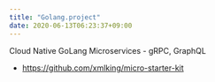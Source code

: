 ```yaml
---
title: "Golang.project"
date: 2020-06-13T06:23:37+09:00
---
```


Cloud Native GoLang Microservices - gRPC, GraphQL
 - https://github.com/xmlking/micro-starter-kit